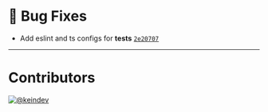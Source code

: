 # :bug: Bug Fixes

- Add eslint and ts configs for __tests__ [`2e20707`](https://github.com/tagproject/ts-package-shared-config/commit/2e2070754d3e4f82f91b6fa7e6af71f2a96ba6d3)

---

# Contributors

[![@keindev](https://avatars.githubusercontent.com/u/4527292?v=4&s=40)](https://github.com/keindev)
